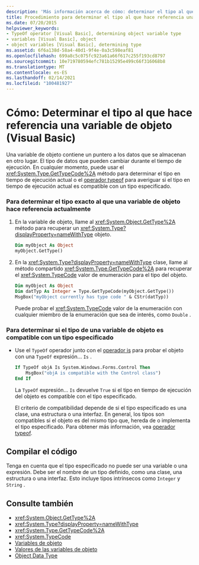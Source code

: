 ```yaml
---
description: 'Más información acerca de cómo: determinar el tipo al que hace referencia una variable de objeto (Visual Basic)'
title: Procedimiento para determinar el tipo al que hace referencia una variable de objeto
ms.date: 07/20/2015
helpviewer_keywords:
- TypeOf operator [Visual Basic], determining object variable type
- variables [Visual Basic], object
- object variables [Visual Basic], determining type
ms.assetid: 6f6a138d-58a4-40d1-9f4e-0a3c598eaf81
ms.openlocfilehash: 699a8c5c075fc923a61a66f617c255f193cd8797
ms.sourcegitcommit: 10e719780594efc781b15295e499c66f316068b8
ms.translationtype: MT
ms.contentlocale: es-ES
ms.lasthandoff: 02/14/2021
ms.locfileid: "100481927"
---
```

# <a name="how-to-determine-what-type-an-object-variable-refers-to-visual-basic"></a>Cómo: Determinar el tipo al que hace referencia una variable de objeto (Visual Basic)

Una variable de objeto contiene un puntero a los datos que se almacenan en otro lugar. El tipo de datos que pueden cambiar durante el tiempo de ejecución. En cualquier momento, puede usar el <xref:System.Type.GetTypeCode%2A> método para determinar el tipo en tiempo de ejecución actual o el [operador typeof](../../../language-reference/operators/typeof-operator.md) para averiguar si el tipo en tiempo de ejecución actual es compatible con un tipo especificado.

### <a name="to-determine-the-exact-type-an-object-variable-currently-refers-to"></a>Para determinar el tipo exacto al que una variable de objeto hace referencia actualmente

1. En la variable de objeto, llame al <xref:System.Object.GetType%2A> método para recuperar un <xref:System.Type?displayProperty=nameWithType> objeto.

    ```vb
    Dim myObject As Object
    myObject.GetType()
    ```

2. En la <xref:System.Type?displayProperty=nameWithType> clase, llame al método compartido <xref:System.Type.GetTypeCode%2A> para recuperar el <xref:System.TypeCode> valor de enumeración para el tipo del objeto.

    ```vb
    Dim myObject As Object
    Dim datTyp As Integer = Type.GetTypeCode(myObject.GetType())
    MsgBox("myObject currently has type code " & CStr(datTyp))
    ```

    Puede probar el <xref:System.TypeCode> valor de la enumeración con cualquier miembro de la enumeración que sea de interés, como `Double` .

### <a name="to-determine-whether-an-object-variables-type-is-compatible-with-a-specified-type"></a>Para determinar si el tipo de una variable de objeto es compatible con un tipo especificado

- Use el `TypeOf` operador junto con el [operador is](../../../language-reference/operators/is-operator.md) para probar el objeto con una `TypeOf` expresión... `Is` .

    ```vb
    If TypeOf objA Is System.Windows.Forms.Control Then
        MsgBox("objA is compatible with the Control class")
    End If
    ```

    La `TypeOf` expresión... `Is` devuelve `True` si el tipo en tiempo de ejecución del objeto es compatible con el tipo especificado.

    El criterio de compatibilidad depende de si el tipo especificado es una clase, una estructura o una interfaz. En general, los tipos son compatibles si el objeto es del mismo tipo que, hereda de o implementa el tipo especificado. Para obtener más información, vea [operador typeof](../../../language-reference/operators/typeof-operator.md).

## <a name="compile-the-code"></a>Compilar el código

Tenga en cuenta que el tipo especificado no puede ser una variable o una expresión. Debe ser el nombre de un tipo definido, como una clase, una estructura o una interfaz. Esto incluye tipos intrínsecos como `Integer` y `String` .

## <a name="see-also"></a>Consulte también

- <xref:System.Object.GetType%2A>
- <xref:System.Type?displayProperty=nameWithType>
- <xref:System.Type.GetTypeCode%2A>
- <xref:System.TypeCode>
- [Variables de objeto](object-variables.md)
- [Valores de las variables de objeto](object-variable-values.md)
- [Object Data Type](../../../language-reference/data-types/object-data-type.md)
